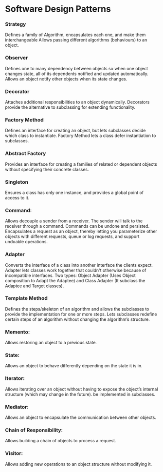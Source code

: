 # Software Design Patterns


### Strategy
Defines a family of Algorithm, encapsulates each one, and make them interchangeable
Allows passing different algorithms (behaviours) to an object.

### Observer
Defines one to many dependency between objects so when one object changes state, all of its dependents notified and updated automatically. 
Allows an object notify other objects when its state changes.

### Decorator
Attaches additional responsibilities to an object dynamically. Decorators provide the alternative to subclassing for extending functionality.

### Factory Method
Defines an interface for creating an object, but lets subclasses decide which class to instantiate. 
Factory Method lets a class defer instantiation to subclasses.

### Abstract Factory
Provides an interface for creating a families of related or dependent objects without specifying their concrete classes.

### Singleton
Ensures a class has only one instance, and provides a global point of access to it.

### Command:
Allows decouple a sender from a receiver. The sender will talk to the receiver through a command. Commands can be undone and persisted.
Encapsulates a request as an object, thereby letting you parameterize other objects with different requests, queue or log requests, and support undoable operations.

### Adapter
Converts the interface of a class into another interface the clients expect. Adapter lets classes work together that couldn't otherwise because of incompatible interfaces.
Two types: Object Adapter (Uses Object composition to Adapt the Adaptee) and Class Adapter (It subclass the Adaptee and Target classes).

### Template Method
Defines the steps/skeleton of an algorithm and allows the subclasses to provide the implementation for one or more steps.
Lets subclasses redefine certain steps of an algorithm without changing the algorithm’s structure.

### Memento: 
Allows restoring an object to a previous state.

### State: 
Allows an object to behave differently depending on the state it is in.

### Iterator:
Allows iterating over an object without having to expose the object’s
internal structure (which may change in the future).
be implemented in subclasses.

### Mediator:
Allows an object to encapsulate the communication between other
objects.

### Chain of Responsibility:
Allows building a chain of objects to process a
request.

### Visitor:
Allows adding new operations to an object structure without
modifying it.